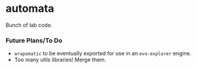 # automata
Bunch of lab code.

### Future Plans/To Do
 - `wrapomatic` to be eventually exported for use in an `evo-explorer` engine.
 - Too many utils libraries! Merge them.
